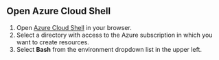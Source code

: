 ## Open Azure Cloud Shell

1. Open [Azure Cloud Shell](https://shell.azure.com/?azure-portal=true) in your browser.
1. Select a directory with access to the Azure subscription in which you want to create resources.
1. Select **Bash** from the environment dropdown list in the upper left.
